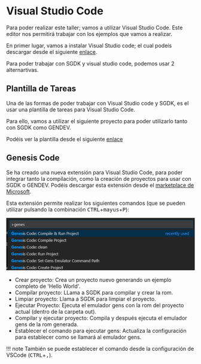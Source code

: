 # Visual Studio Code

Para poder realizar este taller; vamos a utilizar Visual Studio Code. Este editor nos permitirá trabajar con los ejemplos que vamos a realizar.

En primer lugar, vamos a instalar Visual Studio code; el cual podeís descargar desde el siguiente [enlace](https://code.visualstudio.com/Download).

Para poder trabajar con SGDK y visual studio code, podemos usar 2 alternartivas.

## Plantilla de Tareas

Una de las formas de poder trabajar con Visual Studio code y SGDK, es el usar una plantilla de tareas para Visual Studio Code.

Para ello, vamos a utilizar el siguiente proyecto para poder utilizarlo tanto con SGDK como GENDEV.

Podéis ver la plantilla desde el siguiente [enlace](https://github.com/v4ld3r5/sgdk_vscode_template)

## Genesis Code

Se ha creado una nueva extensión para Visual Studio Code, para poder integrar tanto la compilación, como la creación de proyectos para usar con SGDK o GENDEV. Podéis descargar esta extensión desde el [marketplace de Microsoft](https://marketplace.visualstudio.com/items?itemName=zerasul.genesis-code).

Esta extensión permite realizar los siguientes comandos (que se pueden utilizar pulsando la combinación <kbd>CTRL</kbd>+<kbd>mayus</kbd>+<kbd>P</kbd>):

![genesiscodecommands](../img/genesiscode.png)

* Crear proyecto: Crea un proyecto nuevo generando un ejemplo completo de 'Hello World'.
* Compilar proyecto: LLama a SGDK para compilar y crear la rom.
* Limpiar proyecto: Llama a SGDK para limpiar el proyecto.
* Ejecutar Proyecto: Ejecuta el emulador gens con la rom del proyecto actual (dentro de la carpeta out).
* Compilar y ejecutar proyecto: Compila y después ejecuta el emulador gens de la rom generada.
* Establecer el comando para ejecutar gens: Actualiza la configuración para establecer como se llamará al emulador gens.


!!! note
    También se puede establecer el comando desde la configuración de VSCode (<kbd>CTRL</kbd>+<kbd>,</kbd>).